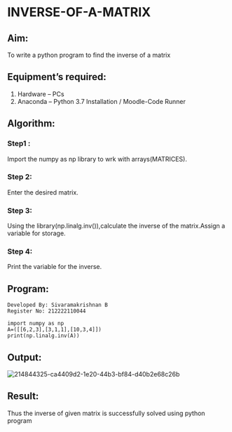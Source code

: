 # INVERSE-OF-A-MATRIX

## Aim:
To write a python program to find the inverse of a matrix

## Equipment’s required:
1. 	Hardware – PCs 
2. 	Anaconda – Python 3.7 Installation / Moodle-Code Runner

## Algorithm:
### Step1 : 
Import the numpy as np library to wrk with arrays(MATRICES).

### Step 2: 
Enter the desired matrix.

### Step 3: 
Using the library(np.linalg.inv()),calculate the inverse of the matrix.Assign a variable for storage.

### Step 4: 
Print the variable for the inverse.

## Program:
```
Developed By: Sivaramakrishnan B
Register No: 212222110044

import numpy as np
A=([[6,2,3],[3,1,1],[10,3,4]])
print(np.linalg.inv(A))
```
## Output:
![214844325-ca4409d2-1e20-44b3-bf84-d40b2e68c26b](https://github.com/SivaramakrishnanBaskar/INVERSE-OF-A-MATRIX/assets/119476322/a5efc28d-9302-4e8e-84c7-08b9c9819134)

## Result:
Thus the inverse of given matrix is successfully solved using python program

